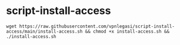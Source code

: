 # script-install-access

```
wget https://raw.githubusercontent.com/vpnlegasi/script-install-access/main/install-access.sh && chmod +x install-access.sh && ./install-access.sh
```
